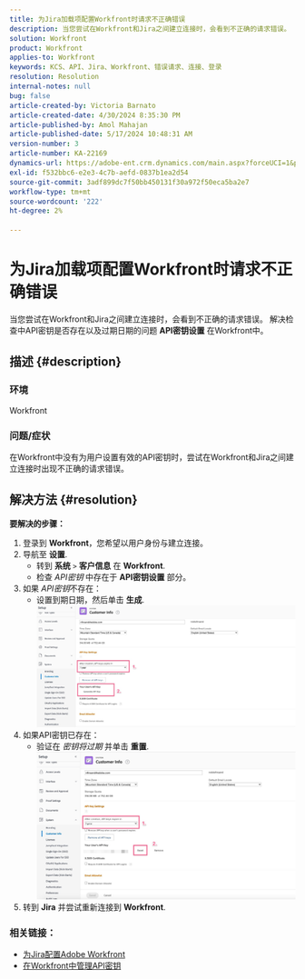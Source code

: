 ```yaml
---
title: 为Jira加载项配置Workfront时请求不正确错误
description: 当您尝试在Workfront和Jira之间建立连接时，会看到不正确的请求错误。
solution: Workfront
product: Workfront
applies-to: Workfront
keywords: KCS、API、Jira、Workfront、错误请求、连接、登录
resolution: Resolution
internal-notes: null
bug: false
article-created-by: Victoria Barnato
article-created-date: 4/30/2024 8:35:30 PM
article-published-by: Amol Mahajan
article-published-date: 5/17/2024 10:48:31 AM
version-number: 3
article-number: KA-22169
dynamics-url: https://adobe-ent.crm.dynamics.com/main.aspx?forceUCI=1&pagetype=entityrecord&etn=knowledgearticle&id=8ae34b2d-3107-ef11-9f8a-6045bd0a08d9
exl-id: f532bbc6-e2e3-4c7b-aefd-0837b1ea2d54
source-git-commit: 3adf899dc7f50bb450131f30a972f50eca5ba2e7
workflow-type: tm+mt
source-wordcount: '222'
ht-degree: 2%

---
```


# 为Jira加载项配置Workfront时请求不正确错误


当您尝试在Workfront和Jira之间建立连接时，会看到不正确的请求错误。 解决检查中API密钥是否存在以及过期日期的问题 <b>API密钥设置</b> 在Workfront中。

## 描述 {#description}


### <b>环境</b>

Workfront



### <b>问题/症状</b>

在Workfront中没有为用户设置有效的API密钥时，尝试在Workfront和Jira之间建立连接时出现不正确的请求错误。


## 解决方法 {#resolution}

<b>要解决的步骤：</b>
1. 登录到 <b>Workfront</b>，您希望以用户身份与建立连接。
2. 导航至 <b>设置</b>.
   - 转到 <b>系统</b> `>`  <b>客户信息</b> 在 <b>Workfront</b>.
   - 检查 *API密钥* 中存在于 <b>API密钥设置</b> 部分。
3. 如果 *API密钥*&#x200B;不存在：
   - 设置到期日期，然后单击 <b>生成</b>.![](assets/8674b399-6903-ee11-8f6e-6045bd006c82.png)
4. 如果API密钥已存在：
   - 验证在 *密钥将过期* 并单击 <b>重置</b>.![](assets/85b20db8-6903-ee11-8f6e-6045bd006c82.png)
5. 转到 <b>Jira</b> 并尝试重新连接到 <b>Workfront</b>.




### <b>相关链接：</b>

- [为Jira配置Adobe Workfront](https://experienceleague.adobe.com/docs/workfront/using/adobe-workfront-integrations/workfront-for-jira/configure-workfront-for-jira.html?lang=en)
- [在Workfront中管理API密钥](https://experienceleague.adobe.com/docs/workfront/using/administration-and-setup/manage-wf/security/manage-api-keys.html?lang=en)
